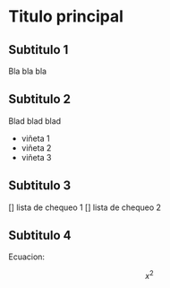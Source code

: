 # Titulo principal

## Subtitulo 1

Bla bla bla

## Subtitulo 2

Blad blad blad

* viñeta 1
* viñeta 2
* viñeta 3

## Subtitulo 3

[] lista de chequeo 1
[] lista de chequeo 2

## Subtitulo 4

Ecuacion:

$$ x^2 $$
